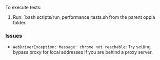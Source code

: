 To execute tests:

1. Run: `bash scripts/run_performance_tests.sh from the parent oppia folder.


### Issues

* `WebDriverException: Message: chrome not reachable`:
    Try setting bypass proxy for local addresses if you are behind a proxy server.